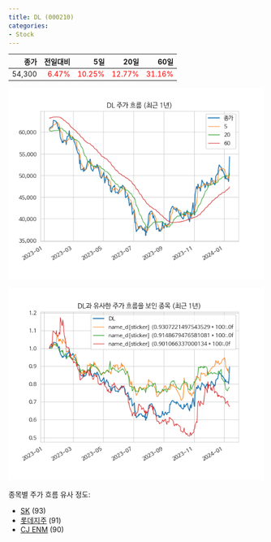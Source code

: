 ```yaml
---
title: DL (000210)
categories:
- Stock
---
```


|종가|전일대비|5일|20일|60일|
|---:|-------:|--:|---:|---:|
|54,300|<span style="color: red">6.47%</span>|<span style="color: red">10.25%</span>|<span style="color: red">12.77%</span>|<span style="color: red">31.16%</span>|


<!-- more -->

![000210](/assets/images/stock/000210.png)

![000210](/assets/images/stock/000210_sim.png)

종목별 주가 흐름 유사 정도:
- [SK](/stock/034730/) (93)
- [롯데지주](/stock/004990/) (91)
- [CJ ENM](/stock/035760/) (90)